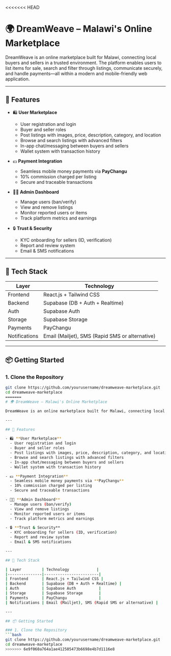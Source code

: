 <<<<<<< HEAD
# 🌍 DreamWeave – Malawi's Online Marketplace

DreamWeave is an online marketplace built for Malawi, connecting local buyers and sellers in a trusted environment. The platform enables users to list items for sale, search and filter through listings, communicate securely, and handle payments—all within a modern and mobile-friendly web application.

---

## 🚀 Features

- 🛍️ **User Marketplace**
  - User registration and login
  - Buyer and seller roles
  - Post listings with images, price, description, category, and location
  - Browse and search listings with advanced filters
  - In-app chat/messaging between buyers and sellers
  - Wallet system with transaction history

- 💵 **Payment Integration**
  - Seamless mobile money payments via **PayChangu**
  - 10% commission charged per listing
  - Secure and traceable transactions

- 🧑‍💼 **Admin Dashboard**
  - Manage users (ban/verify)
  - View and remove listings
  - Monitor reported users or items
  - Track platform metrics and earnings

- 🔒 **Trust & Security**
  - KYC onboarding for sellers (ID, verification)
  - Report and review system
  - Email & SMS notifications

---

## 🧰 Tech Stack

| Layer         | Technology            |
|---------------|------------------------|
| Frontend      | React.js + Tailwind CSS |
| Backend       | Supabase (DB + Auth + Realtime) |
| Auth          | Supabase Auth          |
| Storage       | Supabase Storage       |
| Payments      | PayChangu              |
| Notifications | Email (Mailjet), SMS (Rapid SMS or alternative) |

---

## 📦 Getting Started

### 1. Clone the Repository
```bash
git clone https://github.com/yourusername/dreamweave-marketplace.git
cd dreamweave-marketplace
=======
# 🌍 DreamWeave – Malawi's Online Marketplace

DreamWeave is an online marketplace built for Malawi, connecting local buyers and sellers in a trusted environment. The platform enables users to list items for sale, search and filter through listings, communicate securely, and handle payments—all within a modern and mobile-friendly web application.

---

## 🚀 Features

- 🛍️ **User Marketplace**
  - User registration and login
  - Buyer and seller roles
  - Post listings with images, price, description, category, and location
  - Browse and search listings with advanced filters
  - In-app chat/messaging between buyers and sellers
  - Wallet system with transaction history

- 💵 **Payment Integration**
  - Seamless mobile money payments via **PayChangu**
  - 10% commission charged per listing
  - Secure and traceable transactions

- 🧑‍💼 **Admin Dashboard**
  - Manage users (ban/verify)
  - View and remove listings
  - Monitor reported users or items
  - Track platform metrics and earnings

- 🔒 **Trust & Security**
  - KYC onboarding for sellers (ID, verification)
  - Report and review system
  - Email & SMS notifications

---

## 🧰 Tech Stack

| Layer         | Technology            |
|---------------|------------------------|
| Frontend      | React.js + Tailwind CSS |
| Backend       | Supabase (DB + Auth + Realtime) |
| Auth          | Supabase Auth          |
| Storage       | Supabase Storage       |
| Payments      | PayChangu              |
| Notifications | Email (Mailjet), SMS (Rapid SMS or alternative) |

---

## 📦 Getting Started

### 1. Clone the Repository
```bash
git clone https://github.com/yourusername/dreamweave-marketplace.git
cd dreamweave-marketplace
>>>>>>> 6e9f060a764a1ae412505473b6698e4b7d1116e8
